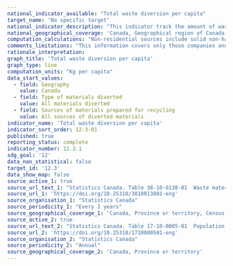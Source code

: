 ```yaml
---
national_indicator_available: "Total waste diversion per capita"
target_name: 'No specific target'
national_indicator_description: "This indicator track the amount of waste diverted per capita in kg."
national_geographical_coverage: 'Canada, Geographical region of Canada, Province or territory'
computation_calculations: "Non-residential sources include solid non-hazardous recyclable material from the Industrial, Commercial, and Institutional (IC and I) sector as well as the Construction, Renovation and Demolition sector (CRD). Materials are those generated by all IC and I and CRD sources in a municipality, and are excluded from the residential waste stream. Residential non-hazardous recyclable materials include solid non-hazardous materials produced in all residences and include non-hazardous materials that are picked up by the municipality (either using its own staff or through contracting firms) and non-hazardous materials from residential sources that are self-hauled to depots, transfer stations and disposal facilities."
comments_limitations: "This information covers only those companies and local waste management organizations that reported non-hazardous recyclable material preparation activities and refers only to that material entering the waste stream and does not cover any waste that may be managed on-site by a company or household. Additionally, these data do not include those materials transported by the generator directly to secondary processors, such as pulp and paper mills, while bypassing entirely any firm or local government involved in waste management activities. Residential and non-residential splits are not available at the total level, as electronic and tire source data are unavailable."
rationale_interpretation:
graph_title: 'Total waste diversion per capita'
graph_type: line
computation_units: "Kg per capita"
data_start_values:
  - field: Geography
    value: Canada
  - field: Type of materials diverted
    value: All materials diverted
  - field: Sources of materials prepared for recycling
    value: All sources of diverted materials
indicator_name: 'Total waste diversion per capita'
indicator_sort_order: 12-3-01
published: true
reporting_status: complete
indicator_number: 12.3.1
sdg_goal: '12'
data_non_statistical: false
target_id: '12.3'
data_show_map: false
source_active_1: true
source_url_text_1: "Statistics Canada. Table 38-10-0138-01  Waste materials diverted, by type and by source"
source_url_1: 'https://doi.org/10.25318/3810013801-eng'
source_organisation_1: "Statistics Canada"
source_periodicity_1: "Every 2 years"
source_geographical_coverage_1: 'Canada, Province or territory, Census metropolitan area, Census metropolitan area part'
source_active_2: true
source_url_text_2: "Statistics Canada. Table 17-10-0005-01  Population estimates on July 1st, by age and sex"
source_url_2: 'https://doi.org/10.25318/1710000501-eng'
source_organisation_2: "Statistics Canada"
source_periodicity_2: "Annual"
source_geographical_coverage_2: 'Canada, Province or territory'
---
```

